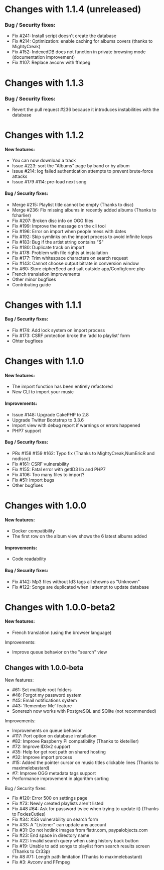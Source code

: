 # Changes with 1.1.4 (unreleased)

### Bug / Security fixes:
* Fix #241: Install script doesn't create the database
* Fix #214: Optimization: enable caching for albums covers (thanks to MightyCreak)
* Fix #152: IndexedDB does not function in private browsing mode (documentation improvement)
* Fix #107: Replace avconv with ffmpeg

# Changes with 1.1.3

### Bug / Security fixes:
* Revert the pull request #236 because it introduces instabilities with the database

# Changes with 1.1.2

#### New features:
* You can now download a track
* Issue #223: sort the "Albums" page by band or by album
* Issue #214: log failed authentication attempts to prevent brute-force attacks
* Issue #179 #114: pre-load next song

#### Bug / Security fixes:
* Merge #215: Playlist title cannot be empty (Thanks to disc)
* Merge #236: Fix missing albums in recently added albums (Thanks to fcharlier)
* Fix #207: Broken disc info on OGG files
* Fix #199: Improve the message on the cli tool
* Fix #196: Error on import when people mess with dates
* Fix #192: Skip symlinks on the import process to avoid infinite loops
* Fix #183: Bug if the artist string contains "$"
* Fix #180: Duplicate track on import
* Fix #178: Problem with file rights at installation
* Fix #177: Trim whitespace characters on search request
* Fix #143: Cannot choose output bitrate in conversion window
* Fix #60: Store cipherSeed and salt outside app/Config/core.php
* French translation improvements
* Other minor bugfixes
* Contributing guide

# Changes with 1.1.1

#### Bug / Security fixes:
* Fix #174: Add lock system on import process
* Fix #173: CSRF protection broke the 'add to playlist' form
* Ohter bugfixes

# Changes with 1.1.0

#### New features:
* The import function has been entirely refactored
* New CLI to import your music

#### Improvements:
* Issue #148: Upgrade CakePHP to 2.8
* Upgrade Twitter Bootstrap to 3.3.6
* Import view with debug report if warnings or errors happened
* PHP7 support

#### Bug / Security fixes:
* PRs #158 #159 #162: Typo fix (Thanks to MightyCreak,NumEricR and nodiscc)
* Fix #161: CSRF vulnerability
* Fix #155: Fatal error with getID3 lib and PHP7
* Fix #106: Too many files to import?
* Fix #51: Import bugs
* Other bugfixes

# Changes with 1.0.0

#### New features:
* Docker compatibility
* The first row on the album view shows the 6 latest albums added

#### Improvements:
* Code readability

#### Bug / Security fixes:
* Fix #142: Mp3 files without Id3 tags all showns as "Unknown"
* Fix #122: Songs are duplicated when i attempt to update database

# Changes with 1.0.0-beta2

#### New features:
* French translation (using the browser language)

Improvements:
* Improve queue behavior on the "search" view

Changes with 1.0.0-beta
-----------------------
New features:
* #61: Set multiple root folders
* #46: Forgot my password system
* #45: Email notifications system
* #43: 'Remember Me' feature
* Sonerezh now works with PostgreSQL and SQlite (not recommended)

Improvements:
* Improvements on queue behavior
* #117: Port option on database installation
* #82: Improve Raspberry Pi compatibility (Thanks to kletellier)
* #72: Improve ID3v2 support
* #35: Help for get root path on shared hosting
* #32: Improve import process
* #15: Added the pointer cursor on music titles clickable lines (Thanks to maximelebastard)
* #7: Improve OGG metadata tags support
* Performance improvement in algorithm sorting

Bug / Security fixes:
* Fix #120: Error 500 on settings page
* Fix #73: Newly created playlists aren't listed
* Fix #48 #64: Ask for password twice when trying to update it) (Thanks to FoxiesCuties)
* Fix #34: XSS vulnerability on search form
* Fix #33: A "Listener" can update any account
* Fix #31: Do not hotlink images from flattr.com, paypalobjects.com
* Fix #23: End space in directory name
* Fix #22: Invalid search query when using history back button
* Fix #19: Unable to add songs to playlist from search results screen (Thanks to Cr33p)
* Fix #8 #71: Length path limitation (Thanks to maximelebastard)
* Fix #3: Avconv and FFmpeg
